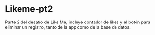 # Likeme-pt2

Parte 2 del desafío de Like Me, incluye contador de likes y el botón para eliminar un registro, tanto de la app como de la base de datos.
